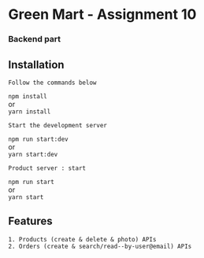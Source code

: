 # Green Mart - Assignment 10

### Backend part

## Installation
```
Follow the commands below
```
`npm install` <br> or <br> `yarn install`

```
Start the development server
```

`npm run start:dev` <br> or <br> `yarn start:dev`

```
Product server : start
```

`npm run start` <br> or <br> `yarn start`

## Features
```
1. Products (create & delete & photo) APIs
2. Orders (create & search/read--by-user@email) APIs
```
